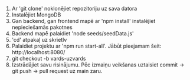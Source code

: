 1. Ar 'git clone' noklonējiet repozitoriju uz sava datora
2. Instalējiet MongoDB
3. Gan backend, gan frontend mapē ar 'npm install' instalējiet nepieciešamās pakotnes
4. Backend mapē palaidiet 'node seeds/seedData.js'
5. 'cd' atpakaļ uz skrietlv
6. Palaidiet projektu ar 'npm run start-all'. Jābūt pieejamam šeit: http://localhost:8080/
7. git checkout -b vards-uzvards
8. Izstrādājiet savu risinājumu. Pēc izmaiņu veikšanas uztaisiet commit -> git push -> pull request uz main zaru.
